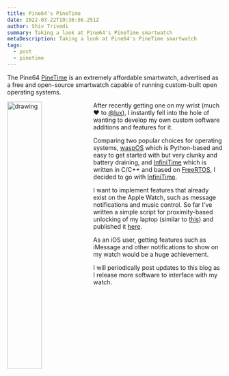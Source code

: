 ```yaml
---
title: Pine64's PineTime
date: 2022-03-22T19:36:56.251Z
author: Shiv Trivedi
summary: Taking a look at Pine64's PineTime smartwatch
metaDescription: Taking a look at Pine64's PineTime smartwatch
tags:
  - post
  - pinetime
---
```

The Pine64 [PineTime](https://pine64.com/product/pinetime-smartwatch-sealed/) is an extremely affordable smartwatch, advertised as a free and open-source smartwatch capable of running custom-built open operating systems. 

<img src="
https://pine64.com/wp-content/uploads/2021/04/PineTime-Seal-1.jpg" alt="drawing" style="float: left; width: 40%"/>

After recently getting one on my wrist (much ❤️ to [@lux](https://yaseen.xyz/)), I instantly fell into the hole of wanting to develop my own custom software additions and features for it. 

Comparing two popular choices for operating systems, [waspOS](https://github.com/daniel-thompson/wasp-os) which is Python-based and easy to get started with but very clunky and battery draining, and [InfiniTime](https://github.com/InfiniTimeOrg/InfiniTime) which is written in C/C++ and based on [FreeRTOS](https://www.freertos.org/), I decided to go with [InfiniTime](https://github.com/InfiniTimeOrg/InfiniTime).

I want to implement features that already exist on the Apple Watch, such as message notifications and music control. So far I've written a simple script for proximity-based unlocking of my laptop (similar to [this](https://support.apple.com/guide/watch/unlock-your-mac-with-apple-watch-apd4200675b8/watchos)) and published it [here](https://shivvtrivedi.com/projects/ble-unlock/).

As an iOS user, getting features such as iMessage and other notifications to show on my watch would be a huge achievement. 

I will periodically post updates to this blog as I release more software to interface with my watch.